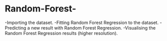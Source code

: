 # Random-Forest-

-Importing the dataset.
-Fitting Random Forest Regression to the dataset.
-Predicting a new result with Random Forest Regression.
-Visualising the Random Forest Regression results (higher resolution).
